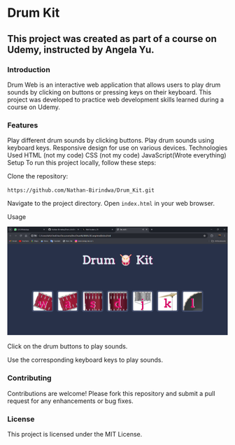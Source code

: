 # **Drum Kit**

## This project was created as part of a course on Udemy, instructed by Angela Yu.

### Introduction
Drum Web is an interactive web application that allows users to play drum sounds by clicking on buttons or pressing keys
on their keyboard. This project was developed to practice web development skills learned during a course on Udemy.

### Features
Play different drum sounds by clicking buttons.
Play drum sounds using keyboard keys.
Responsive design for use on various devices.
Technologies Used
HTML (not my code)
CSS (not my code)
JavaScript(Wrote everything)
Setup
To run this project locally, follow these steps:

Clone the repository:

`https://github.com/Nathan-Birindwa/Drum_Kit.git`

Navigate to the project directory.
Open `index.html` in your web browser.

Usage

![alt text](/images/Screenshot%202024-07-01%20212438.png)

Click on the drum buttons to play sounds.

Use the corresponding keyboard keys to play sounds.

### Contributing
Contributions are welcome! Please fork this repository and submit a pull request for any enhancements or bug fixes.

### License
This project is licensed under the MIT License.
